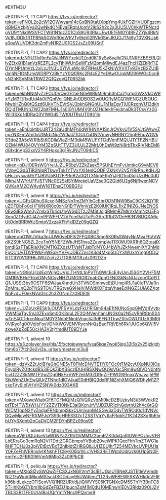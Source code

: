 #EXTM3U

#EXTINF:-1, T1 CAP1
https://fvs.io/redirector?token=eFNOL2o2cW12OWwyam14cGxBN0taUXppYmg4UkFOZHVUOFgzcmdGM3VzbjVya2QwNkdONlEyaERqbUpmV2lkS2h2c2s3UU5LV0hkWTRNczdqVU9YNkdWSVFCTW81N1dzZ01CbS9UR3RIaUEwUE1EMGY4RFZZYjk4RkNVc1FJODk1RTFBNk5GWnR0dWhVTy9teVI2RVk0SmJKUDJTNi9yT0VXNUs6a0paWUVOK3dnZmFvN1RZU01GS2JsZz09USnT


#EXTINF:-1, T1 CAP2
https://fvs.io/redirector?token=dzNYUTlvRmFaQVJiNWYxckU1Znd0K1RySy8yalhCNU1NRFZBSERLQllvZEtxQ1B1anVzREZPL2cyTjhIWUhSeWFzM2pmMllwdEJ4azFhcHZjZkRrTlZDYmNPUmVzL2xiLzJ1N3U0YlVLeWc4bTRHeU5kZkNiWXVXTy93VzB2ZUtBdmtjNFlOMUhsWDRPYzBkYzY0Q0RKc2R4cEZYeDAwOUpkMD06WGc0cnByN2hKSnM5bTRWZ2Q1QzdvQT0952bk


#EXTINF:-1, T1 CAP3
https://fvs.io/redirector?token=ekhNNlMyZzFOU0VQeGE2aEN0eWRkMi9mb3hCa21ja1pGWXVkOWRxYzM3TjRxdUd4b0tPQnlVcjlQNEJhODBOS2w0UGRyMGQ1WFNGZU5OUGMwbHZhQ0tQSzd6UkVTNEVrSVJ3bkhGNGhUU1M1aEgyTjU0RzdnVU13dkhDQjdTMUNhZWZ2bitFMHJ1a0lGYUM4V0hOZHdIekhFejdmaDk0T0svYz06WlI3SXd1dDRaQ3V1WGd5TWt0UTRxUT0931In


#EXTINF:-1, T1 CAP4
https://fvs.io/redirector?token=aEhLbktjbUJRT242aUdhMFh0dW1HNXA1SnJrOVkvU1V5SVJtSWwvZnpZNXFmWm0vU1MrblNuZWtkalZ1OUU1aDNtVmwyNHRNY2hqREhuWGVkS3doZ3A5cW1RbStKODllaVlaZHM3dk45WUFYTDdVdnFMQUJ1YTF2NHBUOEM4WU84OVYrM3ZpSUtTTVZ3UUJLZ2MrL0hDeW9zNi8rbTkxRjVNbEM6dGIxdnVpS2xsV2Y4RHgxc3g1RkJNUT094ICS


#EXTINF:-1, advent 5
https://fvs.io/redirector?token=bDJiOERsWGYrelJJZUR6bzVZZkZaek5PSUhEYmFvUmtkcG9vMEV6VVpyOGd6TjR2NlpRTkwyTnk1YTVxYXI1enlQODFrZkNKV2V5YjRrRnJKdHJQbHczcysxak9rY1JBVU5KU2FPRnB2a0Q1T3NqbFRpYjJjRG1nd3djUzdHc0dOMkhJMWYrUFFJSTVNc0E2SklSYlMrekdUaVZsc0Q2Qld6U2g6NjRwenNCVGVKaXM2OW4vdW16TEhsQT09BG1U

#EXTINF:-1, advent 6
https://fvs.io/redirector?token=UGFzQ0huSXcxdjNNSzNnTmZMYlhGcEhrODM1NW9BaC9CK2lQY1RuZDFDbFo0cHFWNXR0c0xNQ1ErTWhnVzE2K0lUK1RqL1lxZ1NIZGJNeENOS0EwSlBSWm0yZmIxSTk4dU1vWGdDTzJZMStJcjdRMmRZMkVxMmNzUEFpSmx1Z1BydGJ4Zm9PWFFLV2dYcm9aUTdPc3Arc1I1bGVOeHBtNVBDQXA6cUtOdnBRRWtUSmtoV2xzaXFhYklDZz09qQZQ


#EXTINF:-1, advent 7
https://fvs.io/redirector?token=bG1WUVlka3pUUW0veDFlV2FFQXBCSmg5K0RsSWdyNnMvaFhVVWdKZS9hNG5ZL2cyTmY5NEFZWkJHS1hva2ZaempVaTRXWU9XR1h6Q2toajlXbmdISzFTaERjaXNCMTlGZXdzUTVsNTJsbTdNY0J4bWhJZkNwemlXY3hMdFpOc1UyTDVPWkFyWExHYVFyUDBZZnc1K3d4Mkp5UDY3WUxhYmg0ODQ6TCtIY0VGRHhJWUZoVzZUTXBiMGRzdz092DZn


#EXTINF:-1, T1 CAP8
https://fvs.io/redirector?token=NG9oUjlzdEdrWjhQUVpLTHNtL1pPVThGWitEcE4yUmJ5SGY2VHF5MGM1RVBHcFhkeDMyNCsyNHZUMGROR2pabGpnOEN0SkNsNUJzcm1CdFlTQ1JUSSt3by9OSTF6SWJaaXhndUh3TVNOSmhweEtDUmpiR1J1a0luTVJaRnZnMmJnQ2pTNS9TOVJTRGtyeG9HelViMWdKOFdtaVhaeEdiNGZ3UlA6ZXptNnFvdUF0ekNVaGIrc2h3ZGNmZz09DEt8


#EXTINF:-1, T1 CAP9
https://fvs.io/redirector?token=UUZpUkRESk1uOUVFSVVLdzFkU1RIQm94aE1tNUNoSnpGMVd4VytpVWM5aTgySVJ0ZExoSm00K3duL2E2QjNVenl1anlJNGk0a2N5cVRhRStnS04wTnE4ODdrcnNpaTM0Y3NnbENmbVhqcVJ3dEFNRThwZ0tvOWU1UzA3M0t0VjRyd1g0OVdjbFoyVDNXWGVENVRycnNrQzBadFRjVEh6Rk1JUGo6QWI5VzkweXpZdE5OcHA3V2tjYmdiUT09DYJe


#EXTINF:-1, advent 10
https://s3.zplayer.live/hls/,5fxctgiowwnufvsa6kqe7wok5jqo32l5x2v25jzkjphthm6o77tch2e2vj3a,.urlset/master.m3u8


#EXTINF:-1, advent 11
https://fvs.io/redirector?token=dzVkZ2tJclBYeGhONE5vT0FMcDNVTE11Y0FOc0tTM2cyUXpNU0lOeFpyblRyZ01tckdBS3lEQkZibXBSczlDUHlBSXNwQU9sVGc5Rm8wQlVDN0htNlcvU2ZZSkNWTFVwZDg0NkFxVWF2ekM3ZDRqZjFPWG9tRnoxWnJvajhPWStkWnhZUnEwQlUrZTNhd1dlOVJkajE0dHBIQ3dxRFNiZnhXMlQ6WDhyM1ZPckg1Vy9lblVHVHZSNVk0dz093AKB


#EXTINF:-1, advent 12
https://fvs.io/redirector?token=MXoweWtabGF6TGFMQjMzQ1VQRzVqMi9kcDZBUzkyN3k3WVdkR2ptTEt4TW5sWHJYY2ZZVTI0NkE3alBKcnJrVVJDZUR1clhGdytnU2hXcGtGQWlDM1ppN2YyZndjaFRNbmpjSkxCUmlvanM4SGw3aDdvTWROd0d1dVNVcDQwMjcwNFRXMFJsYS93cHRESSt2cTZSSTVqYytIaFRqbEZ1K242SXg6bE5rbUYySXdnb2pCaDVCM2FDYnBPZz09qs9E

#EXTINF:-1, advent 13
https://fvs.io/redirector?token=VjFUQUdseVlaWDNYa2ZRVDVMM1Z2bmRZK0dxQnRIOWlPOUovVFBLbERraGo3cmRqN2VITDdtZGRCbmpsYVBub20veWlPK1QxcFhhTmZTWG1aRHFTOHJ0a3piVEtBcVBxT2hIbldtZHRGQjlJUHZ0UjhrT254MEVkcUVPUU1aY0FZeFhIVERmdytKNkhFTC8yK0l5b1hLc1VHS3RETWptdUdiUzk6U1p5N0lFemFnU2FBR0R6VmN6Mlp3Zz09PbCB


#EXTINF:-1, pelicula
https://fvs.io/redirector?token=MXlqSlZvSWQwZjFCSXJxNGlIVmY3clB1UGxIU1BNeXJSTEtIeVVmdnNtZ1FaWnVtMkpiMStscktSODdlay95UWdIenZ1T2RvWFBEWERKWHk0cVFlRk96bldLekczOTlSenVVQ1NRZURVdjJiQWVYS05KTGNXcDM5STh1Y3BnTC85THhKbGZYbm1IbGdZeFBZU1pucnZoM1M0dU10MEhwVlE0V2RIdz09OlJ2VTBLS3BtTFE0UUdBaUQrYmtYNnc9PQvmeB
